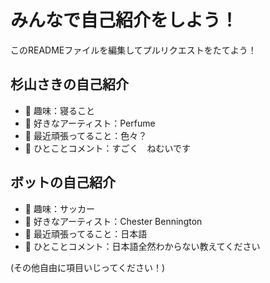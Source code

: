 # みんなで自己紹介をしよう！
このREADMEファイルを編集してプルリクエストをたてよう！

## 杉山さきの自己紹介
- 🔭 趣味：寝ること
- 🎵 好きなアーティスト：Perfume
- 🌱 最近頑張ってること：色々？
- 💬 ひとことコメント：すごく　ねむいです

## ボットの自己紹介
- 🔭 趣味：サッカー
- 🎵 好きなアーティスト：Chester Bennington
- 🌱 最近頑張ってること：日本語
- 💬 ひとことコメント：日本語全然わからない教えてください


(その他自由に項目いじってください！)
